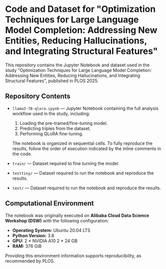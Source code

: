 # Code and Dataset for "Optimization Techniques for Large Language Model Completion: Addressing New Entities, Reducing Hallucinations, and Integrating Structural Features"

This repository contains the Jupyter Notebook and dataset used in the study "Optimization Techniques for Large Language Model Completion: Addressing New Entities, Reducing Hallucinations, and Integrating Structural Features", published in PLOS 2025.

## Repository Contents
- `llama3-70-qlora.ipynb` — Jupyter Notebook containing the full analysis workflow used in the study, including:
  1. Loading the pre-trained/fine-tuning model.
  2. Predicting triples from the dataset.
  3. Performing QLoRA fine-tuning.

  The notebook is organized in sequential cells. To fully reproduce the results, follow the order of execution indicated by the inline comments in the code.

- `train/` — Dataset required to fine turning the model.
- `testtiny/` — Dataset required to run the notebook and reproduce the results.
- `test/` — Dataset required to run the notebook and reproduce the results.


## Computational Environment
The notebook was originally executed on **Alibaba Cloud Data Science Workshop (DSW)** with the following configuration:
- **Operating System:** Ubuntu 20.04 LTS  
- **Python Version:** 3.8  
- **GPU:**  2 * NVIDIA A10 2 * 24 GB
- **RAM:**  376 GiB

Providing this environment information supports reproducibility, as recommended by PLOS.


```bash
